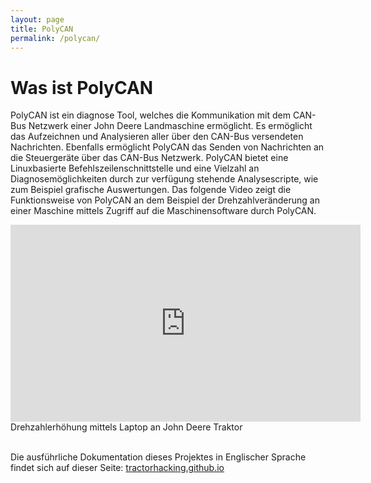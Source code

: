 ```yaml
---
layout: page
title: PolyCAN
permalink: /polycan/
---
```

# Was ist PolyCAN
PolyCAN ist ein diagnose Tool, welches die Kommunikation mit dem CAN-Bus Netzwerk einer John Deere Landmaschine ermöglicht. Es ermöglicht das Aufzeichnen und Analysieren aller über den CAN-Bus versendeten Nachrichten. Ebenfalls ermöglicht PolyCAN das Senden von Nachrichten an die Steuergeräte über das CAN-Bus Netzwerk. PolyCAN bietet eine Linuxbasierte Befehlszeilenschnittstelle und eine Vielzahl an Diagnosemöglichkeiten durch zur verfügung stehende Analysescripte, wie zum Beispiel grafische Auswertungen.
Das folgende Video zeigt die Funktionsweise von PolyCAN an dem Beispiel der Drehzahlveränderung an einer Maschine mittels Zugriff auf die Maschinensoftware durch PolyCAN. 

<iframe width="560" height="315" src="https://www.youtube.com/embed/oqHf6C9QBmY" frameborder="0" allow="accelerometer; autoplay; encrypted-media; gyroscope; picture-in-picture" allowfullscreen></iframe>
<div style="text-align:left;">Drehzahlerhöhung mittels Laptop an John Deere Traktor</div>


<br>

Die ausführliche Dokumentation dieses Projektes in Englischer Sprache findet sich auf dieser Seite: [tractorhacking.github.io](https://https://tractorhacking.github.io/)
